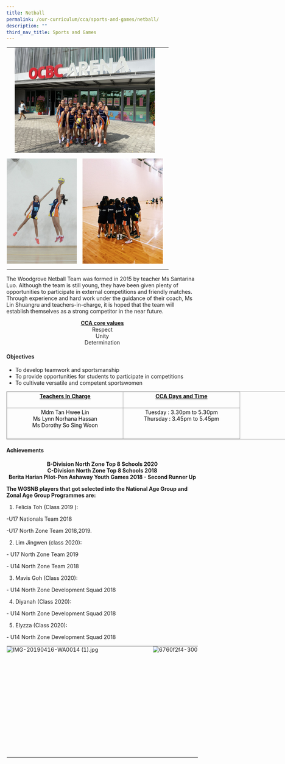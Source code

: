 ```yaml
---
title: Netball
permalink: /our-curriculum/cca/sports-and-games/netball/
description: ""
third_nav_title: Sports and Games
---
```

<table style="margin: auto; outline: 0px; padding: 0px; border-collapse: collapse; clear: both; border: 1px solid transparent; table-layout: fixed;" class="ive_eobj_center ives_tab_kosong"><tbody style="margin: 0px; outline: 0px; padding: 0px;"><tr style="margin: 0px; outline: 0px; padding: 0px;"><td style="margin: 0px; outline: 0px; padding: 0px 15px 15px 0px; vertical-align: top;" colspan="2"><img style="margin: auto; outline: none; padding: 0px; border: none; clear: both; display: block; width: 368px; height: 276px;" class="ive_eobj_center" alt="IMG_0526 (3).jpg" width="100%" src="/images/IMG_0526%20(3).jpeg"></td></tr><tr style="margin: 0px; outline: 0px; padding: 0px;"><td style="margin: 0px; outline: 0px; padding: 0px 15px 15px 0px; vertical-align: top;"><img style="margin: auto; outline: none; padding: 0px; border: none; clear: both; display: block; width: 184px; height: 276px;" class="ive_eobj_center" alt="Jump 1.jpeg" src="/images/Jump%201.jpeg"></td><td style="margin: 0px; outline: 0px; padding: 0px 15px 15px 0px; vertical-align: top;"><img style="margin: auto; outline: none; padding: 0px; border: none; clear: both; display: block; width: 211px; height: 276px;" class="ive_eobj_center" alt="IMG_2717.JPG" width="100%" src="/images/IMG_2717.jpeg"></td></tr></tbody></table>

  

The Woodgrove Netball Team was formed in 2015 by teacher Ms Santarina Luo. Although the team is still young, they have been given plenty of opportunities to participate in external competitions and friendly matches. Through experience and hard work under the guidance of their coach, Ms Lin Shuangru and teachers-in-charge, it is hoped that the team will establish themselves as a strong competitor in the near future.

<p style="text-align:center;"><strong><u>CCA core values</u></strong><br>Respect<br>Unity<br>Determination</p>

#### Objectives

*   To develop teamwork and sportsmanship
*   To provide opportunities for students to participate in competitions
*   To cultivate versatile and competent sportswomen

  

<table style="margin: 0px; outline: 0px; padding: 0px; border-collapse: collapse; border: 1px solid rgb(170, 170, 170); width: 856px;" class="iveo_table ives_tab_simple3" cellpadding="0" cellspacing="0" border="0"><tbody style="margin: 0px; outline: 0px; padding: 0px;"><tr style="margin: 0px; outline: 0px; padding: 0px; height: 31.5pt;"><td style="margin: 0px; outline: 0px; padding: 2px; text-align: center; border: 1px solid rgb(170, 170, 170); width: 225.25pt;" valign="top"><font style="margin: 0px; outline: 0px; padding: 0px;" color="#000000"><strong style="margin: 0px; outline: 0px; padding: 0px;"><u style="margin: 0px; outline: 0px; padding: 0px;">Teachers In Charge</u></strong></font><br style="margin: 0px; outline: 0px; padding: 0px;"></td><td style="margin: 0px; outline: 0px; padding: 2px; text-align: center; border: 1px solid rgb(170, 170, 170); width: 226pt;" valign="top"><font style="margin: 0px; outline: 0px; padding: 0px;" color="#000000"><strong style="margin: 0px; outline: 0px; padding: 0px;"><u style="margin: 0px; outline: 0px; padding: 0px;">CCA Days and Time</u></strong></font><br style="margin: 0px; outline: 0px; padding: 0px;"></td></tr><tr style="margin: 0px; outline: 0px; padding: 0px; height: 60.75pt;"><td style="margin: 0px; outline: 0px; padding: 2px; text-align: center; border: 1px solid rgb(170, 170, 170); width: 225.25pt;" valign="top"><font style="margin: 0px; outline: 0px; padding: 0px;" color="#000000">Mdm Tan Hwee Lin<br style="margin: 0px; outline: 0px; padding: 0px;">Ms Lynn Norhana Hassan<br style="margin: 0px; outline: 0px; padding: 0px;">Ms Dorothy So Sing Woon</font><br style="margin: 0px; outline: 0px; padding: 0px;"></td><td style="margin: 0px; outline: 0px; padding: 2px; text-align: center; border: 1px solid rgb(170, 170, 170); width: 226pt;" valign="top"><font style="margin: 0px; outline: 0px; padding: 0px;" color="#000000">Tuesday : 3.30pm to 5.30pm<br style="margin: 0px; outline: 0px; padding: 0px;">Thursday : 3.45pm to 5.45pm</font><br style="margin: 0px; outline: 0px; padding: 0px;"></td></tr></tbody></table>

  

#### Achievements

<p style="text-align:center;"> <strong>B-Division North Zone Top 8 Schools 2020<br>C-Division North Zone Top 8 Schools 2018<br>Berita Harian Pilot-Pen Ashaway Youth Games 2018 - Second Runner Up</strong></p>
  

**The WGSNB players that got selected into the National Age Group and Zonal Age Group Programmes are:**

  

1) Felicia Toh (Class 2019 ):

\-U17 Nationals Team 2018

\-U17 North Zone Team 2018,2019.

  

2) Lim Jingwen (class 2020):

\- U17 North Zone Team 2019

\- U14 North Zone Team 2018

  

3) Mavis Goh (Class 2020):

\- U14 North Zone Development Squad 2018

  

4) Diyanah (Class 2020):

\- U14 North Zone Development Squad 2018

  

5) Elyzza (Class 2020):

\- U14 North Zone Development Squad 2018

  

<table style="margin: auto; outline: 0px; padding: 0px; border-collapse: collapse; clear: both; border: 1px solid transparent; table-layout: fixed;" class="ive_eobj_center ives_tab_kosong"><tbody style="margin: 0px; outline: 0px; padding: 0px;"><tr style="margin: 0px; outline: 0px; padding: 0px;"><td style="margin: 0px; outline: 0px; padding: 0px 15px 15px 0px; vertical-align: top;"><img style="margin: auto; outline: none; padding: 0px; border: none; clear: both; display: block; width: 369px; height: 276px;" class="ive_eobj_center" alt="IMG-20190416-WA0014 (1).jpg" width="100%" src="![](/images/IMG-20190416-WA0014%20(1).jpeg)"></td><td style="margin: 0px; outline: 0px; padding: 0px 15px 15px 0px; vertical-align: top;"><img style="margin: auto; outline: none; padding: 0px; border: none; clear: both; display: block; width: 368px; height: 276px;" class="ive_eobj_center" alt="6760f2f4-3003-4107-93f4-4e31cf4f1b53.jpg" width="100%" src="![](/images/6760f2f4-3003-4107-93f4-4e31cf4f1b53.jpeg)"></td></tr></tbody></table>